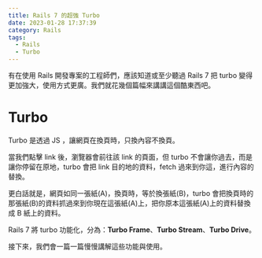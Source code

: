 ```yaml
---
title: Rails 7 的超強 Turbo
date: 2023-01-28 17:37:39
category: Rails
tags:
  - Rails
  - Turbo
---
```

有在使用 Rails 開發專案的工程師們，應該知道或至少聽過 Rails 7 把 turbo 變得更加強大，使用方式更廣。我們就花幾個篇幅來講講這個酷東西吧。

# Turbo
Turbo 是透過 JS ，讓網頁在換頁時，只換內容不換頁。

<!-- more -->

當我們點擊 link 後，瀏覽器會前往該 link 的頁面，但 turbo 不會讓你過去，而是讓你停留在原地，turbo 會把 link 目的地的資料，fetch 過來到你這，進行內容的替換。

更白話就是，網頁如同一張紙(A)，換頁時，等於換張紙(B)，turbo 會把換頁時的那張紙(B)的資料抓過來到你現在這張紙(A)上，把你原本這張紙(A)上的資料替換成 B 紙上的資料。

Rails 7 將 turbo 功能化，分為：**Turbo Frame**、**Turbo Stream**、**Turbo Drive**。

接下來，我們會一篇一篇慢慢講解這些功能與使用。
